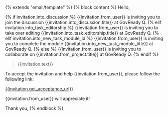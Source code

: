 {% extends "email/template" %}
{% block content %}
Hello,

{% if invitation.into_discussion %}
{{invitation.from_user}} is inviting you to join the discussion {{invitation.into_discussion.title}} at GovReady Q.
{% elif invitation.into_task_editorship %}
{{invitation.from_user}} is inviting you to take over editing {{invitation.into_task_editorship.title}} at GovReady Q.
{% elif invitation.into_new_task_module_id %}
{{invitation.from_user}} is inviting you to complete the module {{invitation.into_new_task_module_title}} at GovReady Q.
{% else %}
{{invitation.from_user}} is inviting you to collaborate on {{invitation.from_project.title}} at GovReady Q.
{% endif %}

> {{invitation.text}}

To accept the invitation and help {{invitation.from_user}}, please follow the following link:

[{{invitation.get_acceptance_url}}]({{invitation.get_acceptance_url}})

{{invitation.from_user}} will appreciate it!

Thank you,
{% endblock %}
